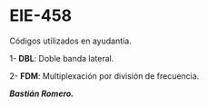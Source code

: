 # EIE-458
 
Códigos utilizados en ayudantia.

1- __DBL__: Doble banda lateral.

2- __FDM__: Multiplexación por división de frecuencia.

__*Bastián Romero.*__
